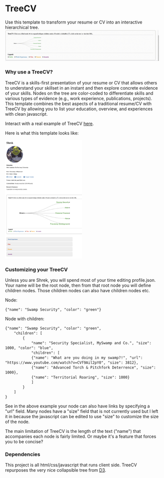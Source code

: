 # TreeCV
Use this template to transform your resume or CV into an interactive hierarchical tree.
![Shrek TreeCV example](images/shrek_treecv_fast.gif)

### Why use a TreeCV?
TreeCV is a skills-first presentation of your resume or CV that allows others
to understand your skillset in an instant and then explore concrete evidence of your skills. 
Nodes on the tree are color-coded to differentiate skills and various types of evidence
(e.g., work experience, publications, projects). This template combines the best aspects 
of a traditional resume/CV with TreeCV by allowing you to list your education, overview, and experiences
with clean javascript.

Interact with a real example of TreeCV [here](https://blahner.github.io/treecv/treecv.html).

Here is what this template looks like:

<img src="images/shrek_treecv_template.png" width="50%">

### Customizing your TreeCV
Unless you are Shrek, you will spend most of your time editing profile.json.
Your name will be the root node, then from that root node you will define
children nodes. Those children nodes can also have children nodes etc.

Node:
```
{"name": "Swamp Security", "color": "green"}
```

Node with children:
```
{"name": "Swamp Security", "color": "green",
    "children": [
        {
            "name": "Security Specialist, MySwamp and Co.", "size": 1000, "color": "blue",
            "children": [
            {"name": "What are you doing in my swamp?!", "url": "https://www.youtube.com/watch?v=CVf9Ail2pY0", "size": 3812},
            {"name": "Advanced Torch & Pitchfork Deterrence", "size": 1000},
            {"name": "Territorial Roaring", "size": 1000}
            ]
        }
    ]
}
```
See in the above example your node can also have links by specifying a "url" field.
Many nodes have a "size" field that is not currently used but I left it in because the javascript
can be edited to use "size" to customize the size of the node.

The main limitation of TreeCV is the length of the text ("name") that accompanies each node
is fairly limited. Or maybe it's a feature that forces you to be concise?

### Dependencies
This project is all html/css/javascript that runs client side. TreeCV repurposes the very nice collapsible tree from [D3](https://observablehq.com/@d3/collapsible-tree).
